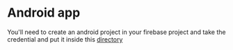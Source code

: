 # Android app

You'll need to create an android project in your firebase project and take the credential and put it inside this [directory](app)
